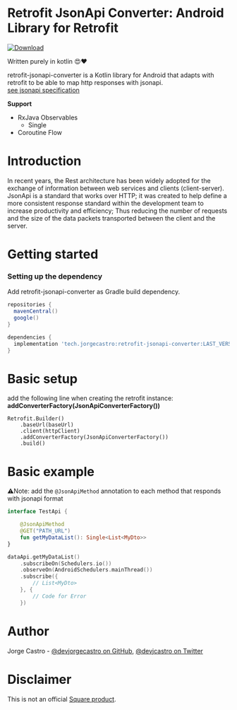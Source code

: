 # Retrofit JsonApi Converter: Android Library for Retrofit

[ ![Download](https://api.bintray.com/packages/devjorgecastro/RetrofitJsonApiConverter/tech.jorgecastro.retrofit-jsonapi-converter/images/download.svg?version=1.0.0-alpha1) ](https://bintray.com/devjorgecastro/RetrofitJsonApiConverter/tech.jorgecastro.retrofit-jsonapi-converter/1.0.0-alpha1/link)

Written purely in kotlin :heart_eyes::heart:

retrofit-jsonapi-converter is a Kotlin library for Android that adapts with retrofit to be able to map http responses with jsonapi.  
[see jsonapi specification](https://jsonapi.org/)

__Support__
+ RxJava Observables
  - Single
+ Coroutine Flow

# Introduction
In recent years, the Rest architecture has been widely adopted for the exchange of information between web services and clients (client-server). JsonApi is a standard that works over HTTP; it was created to help define a more consistent response standard within the development team to increase productivity and efficiency; Thus reducing the number of requests and the size of the data packets transported between the client and the server.

# Getting started
### Setting up the dependency
Add retrofit-jsonapi-converter as Gradle build dependency.
```gradle
repositories {
  mavenCentral()
  google()
}

dependencies {
  implementation 'tech.jorgecastro:retrofit-jsonapi-converter:LAST_VERSION'
}
```

# Basic setup
add the following line when creating the retrofit instance:
**addConverterFactory(JsonApiConverterFactory())**
```
Retrofit.Builder()
    .baseUrl(baseUrl)
    .client(httpClient)
    .addConverterFactory(JsonApiConverterFactory())
    .build()
```

# Basic example
:warning:Note: add the `@JsonApiMethod` annotation to each method that responds with jsonapi format
```kotlin
interface TestApi {

    @JsonApiMethod
    @GET("PATH_URL")
    fun getMyDataList(): Single<List<MyDto>>
}
```

```kotlin
dataApi.getMyDataList()
    .subscribeOn(Schedulers.io())
    .observeOn(AndroidSchedulers.mainThread())
    .subscribe({
        // List<MyDto>
    }, {
        // Code for Error
    })
```

# Author
Jorge Castro - [@devjorgecastro on GitHub](https://github.com/devjorgecastro), [@devjcastro on Twitter](https://twitter.com/devjcastro)

# Disclaimer
This is not an official [Square product](https://square.github.io/).
